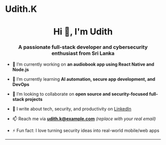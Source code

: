 # Udith.K
<h1 align="center">Hi 👋, I'm Udith</h1>
<h3 align="center">A passionate full-stack developer and cybersecurity enthusiast from Sri Lanka</h3>

- 🔭 I’m currently working on **an audiobook app using React Native and Node.js**

- 🌱 I’m currently learning **AI automation, secure app development, and DevOps**

- 👯 I’m looking to collaborate on **open source and security-focused full-stack projects**

- 📝 I write about tech, security, and productivity on [LinkedIn](https://www.linkedin.com/in/udith-k)

- 📫 Reach me via **udith.k@example.com** *(replace with your real email)*

- ⚡ Fun fact: I love turning security ideas into real-world mobile/web apps

---
